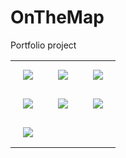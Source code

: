 # OnTheMap
Portfolio project

<table border="0">
  <tr>
    <td>
     <img src="https://lh4.googleusercontent.com/r4KpzIj9sxu76BrnnH9A02u_58BjKPguqSHcrFCUYpU8nzXoSjbMZsvOFKlM9EG5J96PMrCL-eyirBc=w2878-h1626" style="margin: 12"/>
    </td>
    <td>
    <img src="https://lh3.googleusercontent.com/sLSGLlkQWWwR3jUVOC0lKfiHEeGPzDeLkhtWSb6EXHC0drtj2yMrcFXO6HLqkjGSkDT7cSUw_oImLoA=w2878-h1626" style="margin: 12"/>
    </td>
    <td>
    <img src="https://lh6.googleusercontent.com/tTMINTKmG00e6lR6vHISNG5-793F6Hil46knuiuXkCGp11R4q9yEAFMsrYA621f5c8GqHHE7Ixc0nDU=w2878-h1626" style="margin: 12"/>
    </td>
  </tr>
   <tr>
    <td>
  <img src="https://lh6.googleusercontent.com/Bunq1tBMJjR5fyawC23pBRtYGk1CHeOD-xDmKi4UyPPmiNdmJn6MiF-TLK3UW2ACgeHe3hoO95TD0xo=w2878-h1626" style="margin: 12"/>
    </td>
    <td>
  <img src="https://lh6.googleusercontent.com/NmwhnJMO5Md1PhVUl7js7L2pAjdy0Cewwxid8BFzFIIcNWoEtEvEQhF7IuGC5oldcmt9VvQRo-EDh78=w2878-h1626" style="margin: 12"/>
    </td>
    <td>
  <img src="https://lh4.googleusercontent.com/sNfKWeeRdQcsbe8DqU7d4-goLrGv8lk1WSajDmUcUHJqB6Qxy5u-ZeEm3LNyoj7kcc4TyhXRPy3Ah2Q=w2878-h1626" style="margin: 12"/>
    </td>
  </tr>
  <tr>
    <td>
      <img src="https://lh3.googleusercontent.com/JyfP7nZrfKqzd20Icn87RmC0gcnfMWtobb0nv8c81HIAMioJZXSrrDrfY0vn9-NByqGrxEs_BnJ39pM=w2878-h1626"style="margin: 12"/>
    </td>
  </tr>
</table>
